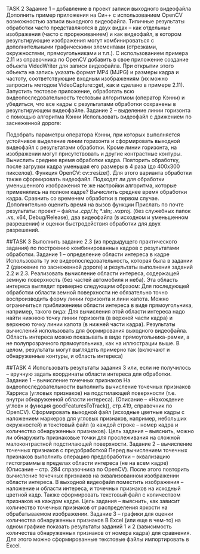 TASK 2
Задание 1 – добавление в проект записи выходного видеофайла
Дополнить пример приложения на Си++ с использованием OpenCV возможностью записи
выходного видеофайла. Типичные результаты обработки часто представляются в двух видах – как
отдельные изображения (часто с прореживанием) и как видеофайл, в котором результирующие
изображения могут комбинироваться с дополнительными графическими элементами (отрезками,
окружностями, прямоугольниками и т.п.).
С использованием примера 2.11 из справочника по OpenCV добавить в свое приложение
создание объекта VideoWriter для записи видеофайла. При открытии этого объекта на запись
указать формат MP4 (MJPG) и размеры кадра и частоту, соответствующие входным изображениям
(их можно запросить методом VideoCapture::get, как и сделано в примере 2.11).
Запустить тестовое приложение, обработать всю видеопоследовательность тестовым
алгоритмом (оператор Кэнни) и убедиться, что все кадры с результатами обработки сохранены в
результирующем видеофайле.
Задание 2 – выделение линии горизонта с помощью алгоритма Кэнни
Использовать видеофайл с движением по заснеженной дороге:

Подобрать параметры оператора Кэнни, при которых выполняется устойчивое выделение
линии горизонта и сформировать выходной видеофайл с результатами обработки. Кроме линии
горизонта, на изображении могут присутствовать и другие контрастные контуры. Вычислить
среднее время обработки кадра.
Повторить обработку, после загрузки кадра уменьшая его размеры в 4 раза (до 400х300
пикселов). Функция OpenCV: cv::resize(). Для этого варианта обработки также сформировать
видеофайл. Подходят ли для обработки уменьшенного изображения те же настройки алгоритма,
которые применялись на полном кадре? Вычислить среднее время обработки кадра. Сравнить со
временем обработки в первом случае. Дополнительно оценить время на вызов функции
Прислать по почте результаты: проект – файлы *.cpp/*.h; *.sln; *.vxproj.* (без служебных
папок .vs, x64, Debug/Release), два видеофайла (в исходном и уменьшенном разрешении) и оценки
быстродействия обработки для двух разрешений.

##TASK 3
Выполнить задание 2.3 (из предыдущего практического задания) по построению
комбинированных кадров с результатами обработки.
Задание 1 – определение области интереса в кадре
Использовать ту же видеопоследовательность, которая была в задании 2 (движение по
заснеженной дороге) и результаты выполнения заданий 2.2 и 2.3.
Реализовать вычисление области интереса, содержащей земную поверхность (без частей
автомобиля и неба). Эта область интереса выглядит примерно следующим образом:
Для последующей обработки области земной поверхности не обязательно точно
воспроизводить форму линии горизонта и лини капота. Можно ограничиться приближением
области интереса в виде прямоугольника, например, такого вида:
Для вычисления этой области интереса надо найти нижнюю точку линии горизонта (в
верхней части кадра) и верхнюю точку линии капота (в нижней части кадра). Результаты
вычислений использовать для формирования выходного видеофайла. Область интереса можно
показывать в виде прямоугольника-рамки, а не полупрозрачного прямоугольника, как на
иллюстрации выше. В целом, результаты могут выглядеть примерно так (включают и
обнаруженные контуры, и область интереса)

##TASK 4
Использовать результаты задания 3 или, если не получилось – вручную задать координаты
области интереса для обработки.
Задание 1 – вычисление точечных признаков
На видеопоследовательности выполнить вычисление точечных признаков Харриса
(угловых признаков) на подстилающей поверхности (т.е. внутри обнаруженной области интереса).
(Описание – «Нахождение углов» и функция goodFeaturesToTrack(), стр.419, справочник по
OpenCV). Сформировать выходной файл (исходные цветные кадры с наложением маркеров для
угловых признаков, например, небольших окружностей) и текстовый файл (в каждой строке –
номер кадра и количество обнаруженных признаков). Цель задания – выяснить, можно ли
обнаружить признаковые точки для прослеживания на сложной малоконтрастной подстилающей
поверхности.
Задание 2 – вычисление точечных признаков с предобработкой
Перед вычислением точечных признаков выполнить операцию предобработки –
эквализацию гистограммы в пределах области интереса (не на всем кадре) (Описание – стр. 284
справочника по
OpenCV). После этого повторить вычисление точечных признаков на
эквализованном изображении области интереса. В выходной видеофайл поместить изображения –
наложение и области интереса, и точечных признаков на исходный цветной кадр. Также
сформировать текстовый файл с количеством признаков на каждом кадре. Цель задания –
выяснить, как зависит количество точечных признаков от распределения яркости на
обрабатываемом изображении.
Задание 3 – графики для оценки количества обнаруженных признаков
В Excel (или еще в чем-то) на одном графике показать результаты заданий 1 и 2
(зависимость количества обнаруженных признаков от номера кадра) для сравнения. Для этого
можно сформированные текстовые файлы импортировать в Excel.

